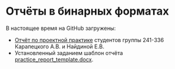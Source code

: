 # Отчёты в бинарных форматах

В настоящее время на GitHub загружены: 
- [Отчёт по проектной практике](practice_report.docx) студентов группы 241-336 Карапецкого А.В. и Найдиной Е.В.
- Установленный заданием шаблон отчёта [practice_report_template.docx](practice_report_template.docx).
